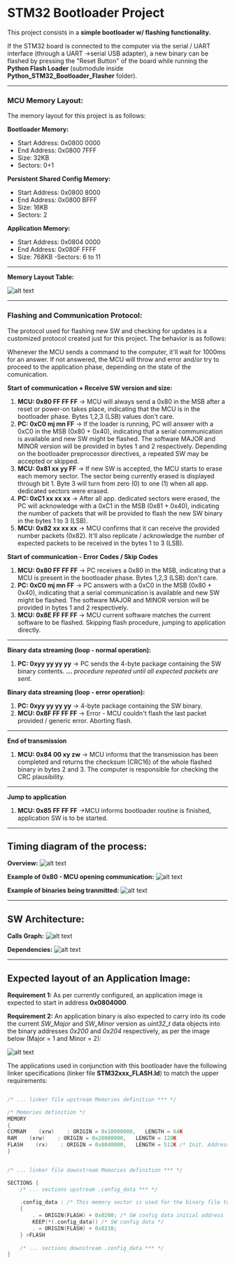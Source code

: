 # STM32 Bootloader Project

This project consists in a **simple bootloader w/ flashing functionality.**

If the STM32 board is connected to the computer via the serial / UART interface (through a UART ->serial USB adapter), a new binary can be flashed by pressing the "Reset Button" of the board while running the **Python Flash Loader** (submodule inside **Python_STM32_Bootloader_Flasher** folder).

---
###  MCU Memory Layout:

The memory layout for this project is as follows:

**Bootloader Memory:**
-  Start Address: 0x0800 0000
- End Address:   0x0800 7FFF
- Size: 32KB 
- Sectors: 0+1

**Persistent Shared Config Memory:**
- Start Address: 0x0800 8000
- End Address:   0x0800 BFFF
- Size: 16KB 
- Sectors: 2

**Application Memory:**
- Start Address: 0x0804 0000
- End Address:   0x080F FFFF
- Size: 768KB
-Sectors: 6 to 11


---

**Memory Layout Table:**

![alt text](./images/memoryLayout.png)

--- 

### Flashing and Communication Protocol:

The protocol used for flashing new SW and checking for updates is a customized protocol created just for this project. The behavior is as follows: 

Whenever the MCU sends a command to the computer, it'll wait for 1000ms for an answer. If not answered, the MCU will throw and error and/or try to proceed to the application phase, depending on the state of the comunication.

**Start of communication + Receive SW version and size:**
1. **MCU:     0x80 FF FF FF** -> MCU will always send a 0x80 in the MSB after a reset or power-on takes place, indicating that the MCU is in the bootloader phase. Bytes 1,2,3 (LSB) values don't care.
2. **PC:      0xC0 mj mn FF** -> If the loader is running, PC will answer with a 0xC0 in the MSB (0x80 + 0x40), indicating that a serial communication is available and new SW might be flashed. The software MAJOR and MINOR version will be provided in bytes 1 and 2 respectively. Depending on the bootloader preprocessor directives, a repeated SW may be accepted or skipped.
3. **MCU:     0x81 xx yy FF** -> If new SW is accepted, the MCU starts to erase each memory sector. The sector being currently erased is displayed through bit 1. Byte 3 will turn from zero (0) to one (1) when all app. dedicated sectors were erased.
4. **PC:      0xC1 xx xx xx** -> After all app. dedicated sectors were erased, the PC will acknowledge with a 0xC1 in the MSB (0x81 + 0x40), indicating the number of packets that will be provided to flash the new SW binary in the bytes 1 to 3 (LSB).
5. **MCU:     0x82 xx xx xx** -> MCU confirms that it can receive the provided number packets (0x82). It'll also replicate / acknowledge the number of expected packets to be received in the bytes 1 to 3 (LSB).

**Start of communication - Error Codes / Skip Codes**
1. **MCU:     0x80 FF FF FF** -> PC receives a 0x80 in the MSB, indicating that a MCU is present in the bootloader phase. Bytes 1,2,3 (LSB) don't care.
2. **PC:      0xC0 mj mn FF** -> PC answers with a 0xC0 in the MSB (0x80 + 0x40), indicating that a serial communication is available and new SW might be flashed. The software MAJOR and MINOR version will be provided in bytes 1 and 2 respectively.
3. **MCU:     0x8E FF FF FF** -> MCU current software matches the current software to be flashed. Skipping flash procedure, jumping to application directly.

---
**Binary data streaming (loop - normal operation):**
1. **PC:      0xyy yy yy yy** -> PC sends the 4-byte package containing the SW binary contents.
**...**
*procedure repeated until all expected packets are sent.*

**Binary data streaming (loop - error operation):**
1. **PC:      0xyy yy yy yy** -> 4-byte package containing the SW binary.
2. **MCU:     0x8F FF FF FF** -> Error - MCU couldn't flash the last packet provided / generic error. Aborting flash.
---
**End of transmission**
1. **MCU:     0x84 00 xy zw** -> MCU informs that the transmission has been completed and returns the checksum (CRC16) of the whole flashed binary in bytes 2 and 3. The computer is responsible for checking the CRC plausibility.
---
**Jump to application**
1. **MCU:     0x85 FF FF FF** ->MCU informs bootloader routine is finished, application SW is to be started.

---
## Timing diagram of the process:

**Overview:**
![alt text](./images/timingDiagram.png)

**Example of 0x80 - MCU opening communication:**
![alt text](./images/timingDiagram_openComm.png)

**Example of binaries being tranmitted:**
![alt text](./images/timingDiagram_binTransm.png)

---

## SW Architecture:

**Calls Graph:**
![alt text](./images/graph_calls.png)

**Dependencies:**
![alt text](./images/graph_dependencies.png)

---

## Expected layout of an Application Image:

**Requirement 1:** As per currently configured, an application image is expected to start in address **0x0804000**.

**Requirement 2:** An application binary is also expected to carry into its code the current *SW_Major* and *SW_Minor* version as *uint32_t* data objects into the binary addresses *0x200* and *0x204* respectively, as per the image below (Major = 1 and Minor = 2):

![alt text](./images/swBinaryExample.png)


The applications used in conjunction with this bootloader have the following linker specifications (linker file **STM32xxx_FLASH.ld**) to match the upper requirements:

```C

/* ... linker file upstream Memories definition *** */

/* Memories definition */
MEMORY
{
CCMRAM    (xrw)    : ORIGIN = 0x10000000,   LENGTH = 64K
RAM    (xrw)    : ORIGIN = 0x20000000,   LENGTH = 128K
FLASH    (rx)    : ORIGIN = 0x8040000,   LENGTH = 512K /* Init. Address offset + adjusted length*/
}


/* ... linker file downstream Memories definition *** */

SECTIONS {
    /* ... sections upstream .config_data *** */
    
    .config_data : /* This memory sector is used for the binary file to carry SW related data (header) */
    {
        . = ORIGIN(FLASH) + 0x0200; /* SW config data initial address - Fixed address from memory start */
        KEEP(*(.config_data)) /* SW config data */
        . = ORIGIN(FLASH) + 0x0210; 
    } >FLASH
    
    /* ... sections downstream .config_data *** */
}
```



